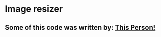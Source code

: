 # Image resizer

## Some of this code was written by: [This Person!](https://stackoverflow/a/24199315)

